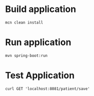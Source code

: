 # Build application

```
mcn clean install
```

# Run application

```
mvn spring-boot:run
```

# Test Application

```
curl GET 'localhost:8081/patient/save'
```